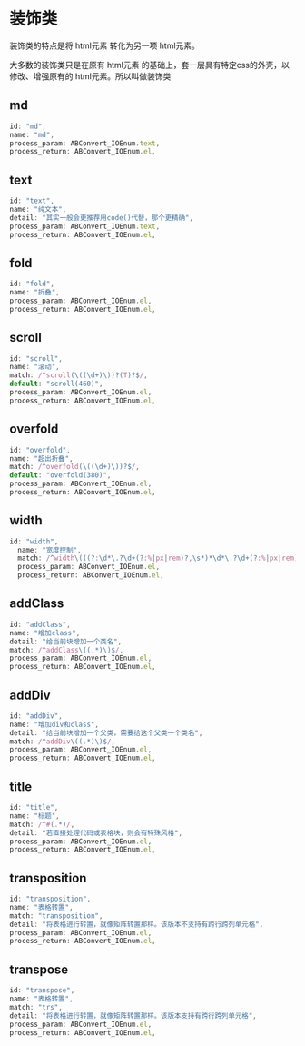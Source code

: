 # 装饰类

装饰类的特点是将 html元素 转化为另一项 html元素。

大多数的装饰类只是在原有 html元素 的基础上，套一层具有特定css的外壳，以修改、增强原有的 html元素。所以叫做装饰类

## md

```js
id: "md",
name: "md",
process_param: ABConvert_IOEnum.text,
process_return: ABConvert_IOEnum.el,
```

## text

```js
id: "text",
name: "纯文本",
detail: "其实一般会更推荐用code()代替，那个更精确",
process_param: ABConvert_IOEnum.text,
process_return: ABConvert_IOEnum.el,
```

## fold

```js
id: "fold",
name: "折叠",
process_param: ABConvert_IOEnum.el,
process_return: ABConvert_IOEnum.el,
```

## scroll

```js
id: "scroll",
name: "滚动",
match: /^scroll(\((\d+)\))?(T)?$/,
default: "scroll(460)",
process_param: ABConvert_IOEnum.el,
process_return: ABConvert_IOEnum.el,
```

## overfold

```js
id: "overfold",
name: "超出折叠",
match: /^overfold(\((\d+)\))?$/,
default: "overfold(380)",
process_param: ABConvert_IOEnum.el,
process_return: ABConvert_IOEnum.el,
```

## width

```js
id: "width",
  name: "宽度控制",
  match: /^width\(((?:\d*\.?\d+(?:%|px|rem)?,\s*)*\d*\.?\d+(?:%|px|rem)?)\)$/,
  process_param: ABConvert_IOEnum.el,
  process_return: ABConvert_IOEnum.el,
```

## addClass

```js
id: "addClass",
name: "增加class",
detail: "给当前块增加一个类名",
match: /^addClass\((.*)\)$/,
process_param: ABConvert_IOEnum.el,
process_return: ABConvert_IOEnum.el,
```

## addDiv

```js
id: "addDiv",
name: "增加div和class",
detail: "给当前块增加一个父类，需要给这个父类一个类名",
match: /^addDiv\((.*)\)$/,
process_param: ABConvert_IOEnum.el,
process_return: ABConvert_IOEnum.el,
```

## title

```js
id: "title",
name: "标题",
match: /^#(.*)/,
detail: "若直接处理代码或表格块，则会有特殊风格",
process_param: ABConvert_IOEnum.el,
process_return: ABConvert_IOEnum.el,
```

## transposition

```js
id: "transposition",
name: "表格转置",
match: "transposition",
detail: "将表格进行转置，就像矩阵转置那样。该版本不支持有跨行跨列单元格",
process_param: ABConvert_IOEnum.el,
process_return: ABConvert_IOEnum.el,
```

## transpose

```js
id: "transpose",
name: "表格转置",
match: "trs",
detail: "将表格进行转置，就像矩阵转置那样。该版本支持有跨行跨列单元格",
process_param: ABConvert_IOEnum.el,
process_return: ABConvert_IOEnum.el,
```

